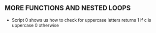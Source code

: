 ## MORE FUNCTIONS AND NESTED LOOPS

* Script 0 shows us how to check for uppercase letters returns 1 if c is uppercase 0 otherwise

